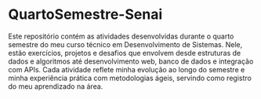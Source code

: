 # QuartoSemestre-Senai

Este repositório contém as atividades desenvolvidas durante o quarto semestre do meu curso técnico em Desenvolvimento de Sistemas. Nele, estão exercícios, projetos e desafios que envolvem desde estruturas de dados e algoritmos até desenvolvimento web, banco de dados e integração com APIs. Cada atividade reflete minha evolução ao longo do semestre e minha experiência prática com metodologias ágeis, servindo como registro do meu aprendizado na área.
